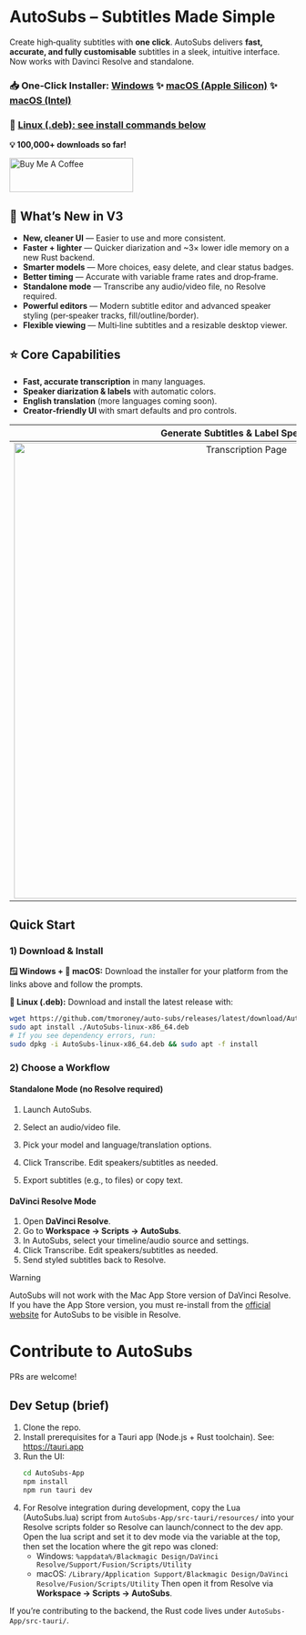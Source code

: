 # AutoSubs – Subtitles Made Simple
Create high‑quality subtitles with **one click**. AutoSubs delivers **fast, accurate, and fully customisable** subtitles in a sleek, intuitive interface. Now works with Davinci Resolve and standalone.

### 📥 One‑Click Installer: [Windows](https://github.com/tmoroney/auto-subs/releases/latest/download/AutoSubs-windows-x86_64.exe) ✨ [macOS (Apple Silicon)](https://github.com/tmoroney/auto-subs/releases/latest/download/AutoSubs-Mac-ARM.pkg) ✨ [macOS (Intel)](https://github.com/tmoroney/auto-subs/releases/latest/download/AutoSubs-Mac-Intel.pkg)

### 🐧 [Linux (.deb): see install commands below](#linux-deb-install)

**💡 100,000+ downloads so far!**

<a href="https://www.buymeacoffee.com/tmoroney" target="_blank"><img src="https://cdn.buymeacoffee.com/buttons/v2/default-yellow.png" alt="Buy Me A Coffee" style="height: 60px !important;width: 217px !important;" ></a>

## 🚀 What’s New in V3
- **New, cleaner UI** — Easier to use and more consistent.
- **Faster + lighter** — Quicker diarization and ~3× lower idle memory on a new Rust backend.
- **Smarter models** — More choices, easy delete, and clear status badges.
- **Better timing** — Accurate with variable frame rates and drop‑frame.
- **Standalone mode** — Transcribe any audio/video file, no Resolve required.
- **Powerful editors** — Modern subtitle editor and advanced speaker styling (per‑speaker tracks, fill/outline/border).
- **Flexible viewing** — Multi‑line subtitles and a resizable desktop viewer.

## ⭐ Core Capabilities
- **Fast, accurate transcription** in many languages.
- **Speaker diarization & labels** with automatic colors.
- **English translation** (more languages coming soon).
- **Creator‑friendly UI** with smart defaults and pro controls.

Generate Subtitles & Label Speakers |  Advanced Settings
:-------------------------:|:-------------------------:
<img width="800" alt="Transcription Page" src="https://github.com/user-attachments/assets/ca00769b-93e2-4127-b604-a9108bf8451a"> | <img width="800" alt="Advanced Settings" src="https://github.com/user-attachments/assets/be1a111a-71c5-4d8d-ad8c-d9e889e3e7ab">


## Quick Start
### 1) Download & Install

**🪟 Windows + 🍎 macOS:** 
Download the installer for your platform from the links above and follow the prompts.

**🐧 Linux (.deb):**
Download and install the latest release with:
```bash
wget https://github.com/tmoroney/auto-subs/releases/latest/download/AutoSubs-linux-x86_64.deb
sudo apt install ./AutoSubs-linux-x86_64.deb
# If you see dependency errors, run:
sudo dpkg -i AutoSubs-linux-x86_64.deb && sudo apt -f install
```

### 2) Choose a Workflow
#### Standalone Mode (no Resolve required)
1. Launch AutoSubs.
2. Select an audio/video file.
3. Pick your model and language/translation options.

4. Click Transcribe. Edit speakers/subtitles as needed.
5. Export subtitles (e.g., to files) or copy text.

#### DaVinci Resolve Mode
1. Open **DaVinci Resolve**.
2. Go to **Workspace → Scripts → AutoSubs**.
3. In AutoSubs, select your timeline/audio source and settings.
4. Click Transcribe. Edit speakers/subtitles as needed.
5. Send styled subtitles back to Resolve.

> [!WARNING]
> AutoSubs will not work with the Mac App Store version of DaVinci Resolve. If you have the App Store version, you must re-install from the [official website](https://www.blackmagicdesign.com/products/davinciresolve/) for AutoSubs to be visible in Resolve.

# Contribute to AutoSubs
PRs are welcome!

## Dev Setup (brief)
1. Clone the repo.
2. Install prerequisites for a Tauri app (Node.js + Rust toolchain). See: https://tauri.app
3. Run the UI:
   ```bash
   cd AutoSubs-App
   npm install
   npm run tauri dev
   ```
4. For Resolve integration during development, copy the Lua (AutoSubs.lua) script from `AutoSubs-App/src-tauri/resources/` into your Resolve scripts folder so Resolve can launch/connect to the dev app. Open the lua script and set it to dev mode via the variable at the top, then set the location where the git repo was cloned:
   - Windows: `%appdata%/Blackmagic Design/DaVinci Resolve/Support/Fusion/Scripts/Utility`
   - macOS: `/Library/Application Support/Blackmagic Design/DaVinci Resolve/Fusion/Scripts/Utility`
   Then open it from Resolve via **Workspace → Scripts → AutoSubs**.

If you’re contributing to the backend, the Rust code lives under `AutoSubs-App/src-tauri/`.
